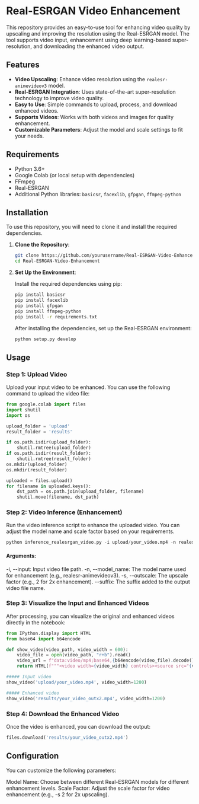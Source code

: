 # Real-ESRGAN Video Enhancement

This repository provides an easy-to-use tool for enhancing video quality by upscaling and improving the resolution using the Real-ESRGAN model. The tool supports video input, enhancement using deep learning-based super-resolution, and downloading the enhanced video output.

## Features

* **Video Upscaling**: Enhance video resolution using the `realesr-animevideov3` model.
* **Real-ESRGAN Integration**: Uses state-of-the-art super-resolution technology to improve video quality.
* **Easy to Use**: Simple commands to upload, process, and download enhanced videos.
* **Supports Videos**: Works with both videos and images for quality enhancement.
* **Customizable Parameters**: Adjust the model and scale settings to fit your needs.

## Requirements

* Python 3.6+
* Google Colab (or local setup with dependencies)
* FFmpeg
* Real-ESRGAN
* Additional Python libraries: `basicsr`, `facexlib`, `gfpgan`, `ffmpeg-python`

## Installation

To use this repository, you will need to clone it and install the required dependencies.

1. **Clone the Repository**:

    ```bash
    git clone https://github.com/yourusername/Real-ESRGAN-Video-Enhancement.git
    cd Real-ESRGAN-Video-Enhancement
    ```

2. **Set Up the Environment**:

    Install the required dependencies using pip:

    ```bash
    pip install basicsr
    pip install facexlib
    pip install gfpgan
    pip install ffmpeg-python
    pip install -r requirements.txt
    ```

    After installing the dependencies, set up the Real-ESRGAN environment:

    ```bash
    python setup.py develop
    ```

## Usage

### Step 1: Upload Video

Upload your input video to be enhanced. You can use the following command to upload the video file:

```python
from google.colab import files
import shutil
import os

upload_folder = 'upload'
result_folder = 'results'

if os.path.isdir(upload_folder):
    shutil.rmtree(upload_folder)
if os.path.isdir(result_folder):
    shutil.rmtree(result_folder)
os.mkdir(upload_folder)
os.mkdir(result_folder)

uploaded = files.upload()
for filename in uploaded.keys():
    dst_path = os.path.join(upload_folder, filename)
    shutil.move(filename, dst_path)
```


### Step 2: Video Inference (Enhancement)

Run the video inference script to enhance the uploaded video. You can adjust the model name and scale factor based on your requirements.

```python
python inference_realesrgan_video.py -i upload/your_video.mp4 -n realesr-animevideov3 -s 2 --suffix outx2
```

#### Arguments:

-i, --input: Input video file path.
-n, --model_name: The model name used for enhancement (e.g., realesr-animevideov3).
-s, --outscale: The upscale factor (e.g., 2 for 2x enhancement).
--suffix: The suffix added to the output video file name.


### Step 3: Visualize the Input and Enhanced Videos
After processing, you can visualize the original and enhanced videos directly in the notebook:

```python
from IPython.display import HTML
from base64 import b64encode

def show_video(video_path, video_width = 600):
    video_file = open(video_path, "r+b").read()
    video_url = f"data:video/mp4;base64,{b64encode(video_file).decode()}"
    return HTML(f"""<video width={video_width} controls><source src="{video_url}"></video>""")

##### Input video
show_video('upload/your_video.mp4', video_width=1200)

##### Enhanced video
show_video('results/your_video_outx2.mp4', video_width=1200)
```


### Step 4: Download the Enhanced Video
Once the video is enhanced, you can download the output:

```python
files.download('results/your_video_outx2.mp4')
```

## Configuration
You can customize the following parameters:

Model Name: Choose between different Real-ESRGAN models for different enhancement levels.
Scale Factor: Adjust the scale factor for video enhancement (e.g., -s 2 for 2x upscaling).
